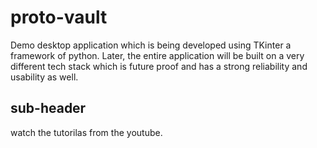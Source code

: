 # proto-vault

Demo desktop application which is being developed using TKinter a framework of python.
Later, the entire application will be built on a very different tech stack which is future proof and has a strong reliability and usability as well.

## sub-header

watch the tutorilas from the youtube.
